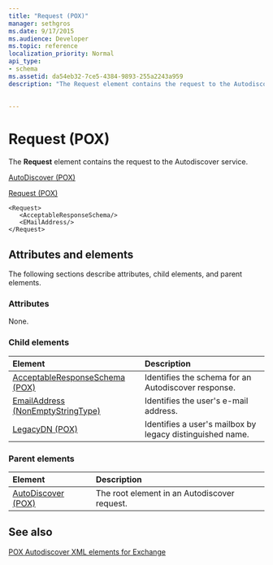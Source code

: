 ```yaml
---
title: "Request (POX)"
manager: sethgros
ms.date: 9/17/2015
ms.audience: Developer
ms.topic: reference
localization_priority: Normal
api_type:
- schema
ms.assetid: da54eb32-7ce5-4384-9893-255a2243a959
description: "The Request element contains the request to the Autodiscover service."
 
 
---
```


# Request (POX)

The **Request** element contains the request to the Autodiscover service. 
  
[AutoDiscover (POX)](autodiscover-pox.md)
  
[Request (POX)](request-pox.md)
  
```
<Request>
   <AcceptableResponseSchema/>
   <EMailAddress/>
</Request>
```

## Attributes and elements

The following sections describe attributes, child elements, and parent elements.
  
### Attributes

None.
  
### Child elements

|**Element**|**Description**|
|:-----|:-----|
|[AcceptableResponseSchema (POX)](acceptableresponseschema-pox.md) <br/> |Identifies the schema for an Autodiscover response.  <br/> |
|[EmailAddress (NonEmptyStringType)](emailaddress-nonemptystringtype.md) <br/> |Identifies the user's e-mail address.  <br/> |
|[LegacyDN (POX)](legacydn-pox.md) <br/> |Identifies a user's mailbox by legacy distinguished name.  <br/> |
   
### Parent elements

|**Element**|**Description**|
|:-----|:-----|
|[AutoDiscover (POX)](autodiscover-pox.md) <br/> |The root element in an Autodiscover request.  <br/> |
   
## See also



[POX Autodiscover XML elements for Exchange](pox-autodiscover-xml-elements-for-exchange.md)

